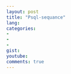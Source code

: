 ```yaml
---
layout: post
title: "Psql-sequance"
lang: 
categories:
- 
- 
- 
gist: 
youtube: 
comments: true
---
```


